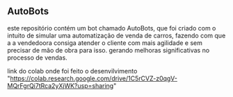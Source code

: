 ## AutoBots

este repositório contém um bot chamado AutoBots, que foi criado com o intuito de simular uma automatização de venda de carros, fazendo com que a a vendedoora consiga atender o cliente com mais agilidade e sem precisar de mão de obra para isso. gerando melhoras significativas no processo de vendas.

link do colab onde foi feito o desenvilvimento "https://colab.research.google.com/drive/1C5rCVZ-z0qgV-MQrFgrQi7tRca2yXjWK?usp=sharing"